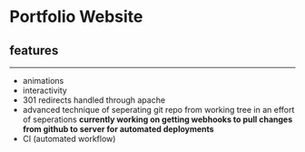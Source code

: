 # Portfolio Website 


## features 
-----

* animations 
* interactivity 
* 301 redirects handled through apache 
* advanced technique of seperating git repo from working tree in an effort of seperations
**currently working on getting webhooks to pull changes from github to server for automated deployments**
* CI (automated workflow)
